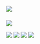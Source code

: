 ![](https://cdn.discordapp.com/attachments/1176168184768892983/1178375213369536566/rounded-in-photoretrica.png?ex=6575ea70&is=65637570&hm=13f55eace0902574965ddc4dab15da0ec7ce75d0c71defeb60e1b20a713bc2d7&)












### ![](https://github-profile-summary-cards.vercel.app/api/cards/profile-details?username=vu4eke&theme=solarized_dark) 
![](https://github-profile-summary-cards.vercel.app/api/cards/most-commit-language?username=vu4eke&theme=solarized_dark)
![](https://github-profile-summary-cards.vercel.app/api/cards/repos-per-language?username=vu4eke&theme=solarized_dark)
![](https://github-profile-summary-cards.vercel.app/api/cards/stats?username=vu4eke&theme=solarized_dark)
![](https://github-profile-summary-cards.vercel.app/api/cards/productive-time?username=vu4eke&theme=solarized_dark)
